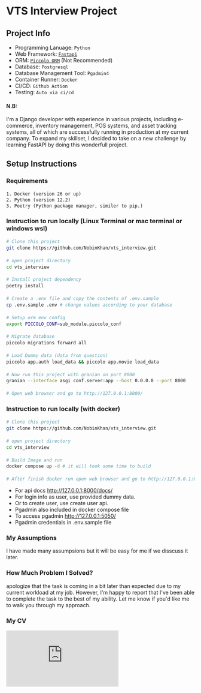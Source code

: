 # VTS Interview Project

## Project Info

- Programming Lanuage: `Python`
- Web Framework: [`Fastapi`](https://fastapi.tiangolo.com/)
- ORM: [`Piccolo ORM`](https://github.com/piccolo-orm/piccolo) (Not Recommended)
- Database: `Postgresql`
- Database Management Tool: `Pgadmin4`
- Container Runner: `Docker`
- CI/CD: `Github Action`
- Testing: `Auto via ci/cd`

#### N.B:
I'm a Django developer with experience in various projects, including e-commerce, inventory management, POS systems, and asset tracking systems, all of which are successfully running in production at my current company. To expand my skillset, I decided to take on a new challenge by learning FastAPI by doing this wonderfull project.


## Setup Instructions
### Requirements
```text
1. Docker (version 26 or up)
2. Python (version 12.2)
3. Poetry (Python package manager, similer to pip.)
```
### Instruction to run locally (Linux Terminal or mac terminal or windows wsl)
```bash
# Clone this project
git clone https://github.com/NobinKhan/vts_interview.git

# open project directory
cd vts_interview

# Install project dependency
poetry install

# Create a .env file and copy the contents of .env.sample
cp .env.sample .env # change values according to your database

# Setup orm env config
export PICCOLO_CONF=sub_module.piccolo_conf

# Migrate database
piccolo migrations forward all

# Load Dummy data (data from question)
piccolo app.auth load_data && piccolo app.movie load_data

# Now run this project with granian on port 8000
granian --interface asgi conf.server:app --host 0.0.0.0 --port 8000

# Open web browser and go to http://127.0.0.1:8000/

```
### Instruction to run locally (with docker)
```bash
# Clone this project
git clone https://github.com/NobinKhan/vts_interview.git

# open project directory
cd vts_interview

# Build Image and run
docker compose up -d # it will took some time to build

# After finish docker run open web browser and go to http://127.0.0.1:8000/

```
- For api docs http://127.0.0.1:8000/docs/
- For login info as user, use provided dummy data.
- Or to create user, use create user api.
- Pgadmin also included in docker compose file
- To access pgadmin http://127.0.0.1:5050/
- Pgadmin credentials in .env.sample file


### My Assumptions
I have made many assumpsions but it will be easy for me if we disscuss it later.

### How Much Problem I Solved?
 apologize that the task is coming in a bit later than expected due to my current workload at my job. However, I'm happy to report that I've been able to complete the task to the best of my ability. Let me know if you'd like me to walk you through my approach.

### My CV
![CV](https://raw.githubusercontent.com/NobinKhan/vts_interview/main/NazrulIslam.pdf "NobinKhan CV")
